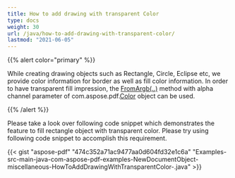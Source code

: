 ```yaml
---
title: How to add drawing with transparent Color
type: docs
weight: 30
url: /java/how-to-add-drawing-with-transparent-color/
lastmod: "2021-06-05"
---
```


{{% alert color="primary" %}}

While creating drawing objects such as Rectangle, Circle, Eclipse etc, we provide color information for border as well as fill color information. In order to have transparent fill impression, the [FromArgb(..)](https://apireference.aspose.com/java/pdf/com.aspose.pdf/Color#fromArgb-int-int-int-) method with alpha channel parameter of com.aspose.pdf.[Color](https://apireference.aspose.com/java/pdf/com.aspose.pdf/Color) object can be used.

{{% /alert %}}

Please take a look over following code snippet which demonstrates the feature to fill rectangle object with transparent color. Please try using following code snippet to accomplish this requirement.

{{< gist "aspose-pdf" "474c352a71ac9477aa0d604fd32e1c6a" "Examples-src-main-java-com-aspose-pdf-examples-NewDocumentObject-miscellaneous-HowToAddDrawingWithTransparentColor-.java" >}}
